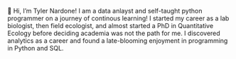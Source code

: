 👋 Hi, I’m Tyler Nardone! I am a data anlayst and self-taught python programmer on a journey of continous learning! I started my career as a lab biologist, then field ecologist, and almost started a PhD in Quantitative Ecology before deciding academia was not the path for me. I discovered analytics as a career and found a late-blooming enjoyment in programming in Python and SQL. 





<!---
tynardone/tynardone is a ✨ special ✨ repository because its `README.md` (this file) appears on your GitHub profile.
You can click the Preview link to take a look at your changes.
--->
